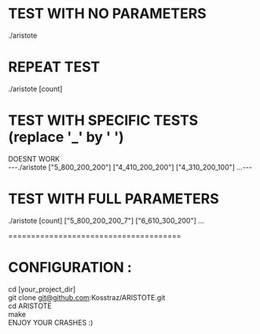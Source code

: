 # TEST WITH NO PARAMETERS
./aristote

# REPEAT TEST
./aristote [count]

# TEST WITH SPECIFIC TESTS (replace '_' by ' ')
DOESNT WORK                                                                                    <br />
---./aristote ["5_800_200_200"] ["4_410_200_200"] ["4_310_200_100"] ...---

# TEST WITH FULL PARAMETERS
./aristote [count] ["5_800_200_200_7"] ["6_610_300_200"] ...


======================================


# CONFIGURATION :
cd [your_project_dir]                                             <br />
git clone git@github.com:Kosstraz/ARISTOTE.git                    <br />
cd ARISTOTE                                                       <br />
make                                                              <br />
ENJOY YOUR CRASHES :)
